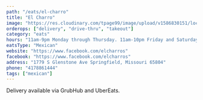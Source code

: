 ```yaml
---
path: "/eats/el-charro"
title: "El Charro"
image: "https://res.cloudinary.com/tpage99/image/upload/v1586830151/local417eats/local417eatslogo.png"
orderops: ["delivery", "drive-thru", "takeout"]
category: "eats"
hours: "11am-9pm Monday through Thursday. 11am-10pm Friday and Saturday. 11am-8:30pm Sunday"
eatsType: "Mexican"
website: "https://www.facebook.com/elcharros"
facebook: "https://www.facebook.com/elcharros"
address: "1779 S Glenstone Ave Springfield, Missouri 65804"
phone: "4178861444"
tags: ["mexican"]
---
```


Delivery available via GrubHub and UberEats.

